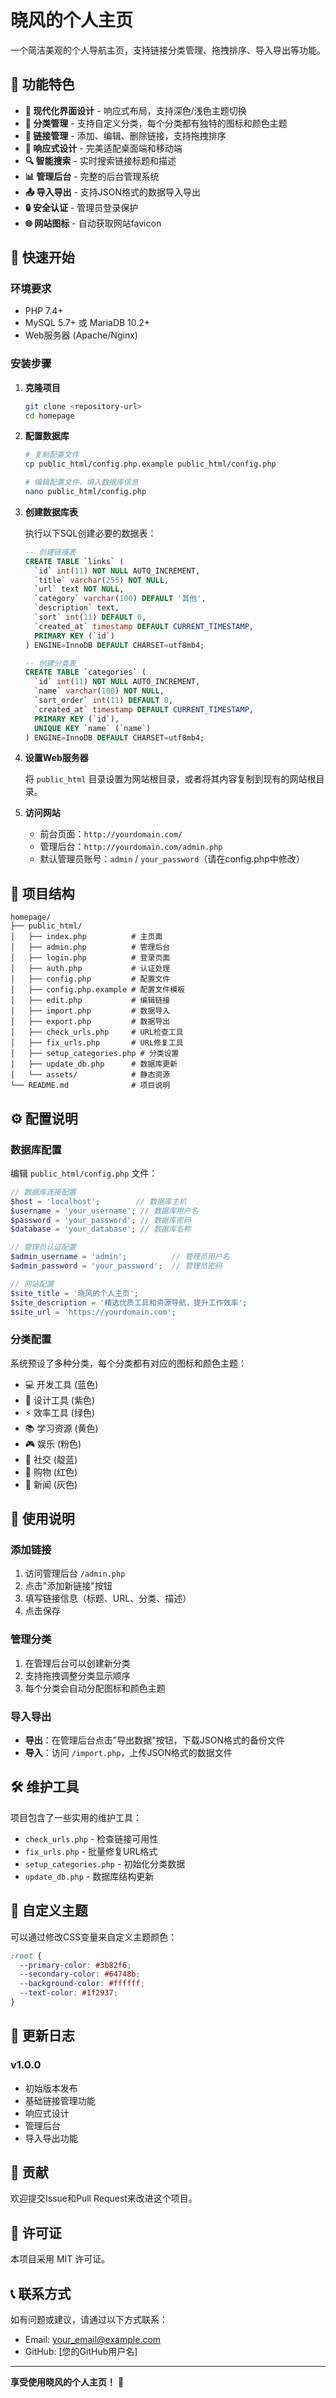 # 晓风的个人主页

一个简洁美观的个人导航主页，支持链接分类管理、拖拽排序、导入导出等功能。

## 🌟 功能特色

- **🎨 现代化界面设计** - 响应式布局，支持深色/浅色主题切换
- **📂 分类管理** - 支持自定义分类，每个分类都有独特的图标和颜色主题
- **🔧 链接管理** - 添加、编辑、删除链接，支持拖拽排序
- **📱 响应式设计** - 完美适配桌面端和移动端
- **🔍 智能搜索** - 实时搜索链接标题和描述
- **📊 管理后台** - 完整的后台管理系统
- **📤 导入导出** - 支持JSON格式的数据导入导出
- **🔒 安全认证** - 管理员登录保护
- **🌐 网站图标** - 自动获取网站favicon

## 🚀 快速开始

### 环境要求

- PHP 7.4+
- MySQL 5.7+ 或 MariaDB 10.2+
- Web服务器 (Apache/Nginx)

### 安装步骤

1. **克隆项目**
   ```bash
   git clone <repository-url>
   cd homepage
   ```

2. **配置数据库**
   ```bash
   # 复制配置文件
   cp public_html/config.php.example public_html/config.php
   
   # 编辑配置文件，填入数据库信息
   nano public_html/config.php
   ```

3. **创建数据库表**
   
   执行以下SQL创建必要的数据表：
   
   ```sql
   -- 创建链接表
   CREATE TABLE `links` (
     `id` int(11) NOT NULL AUTO_INCREMENT,
     `title` varchar(255) NOT NULL,
     `url` text NOT NULL,
     `category` varchar(100) DEFAULT '其他',
     `description` text,
     `sort` int(11) DEFAULT 0,
     `created_at` timestamp DEFAULT CURRENT_TIMESTAMP,
     PRIMARY KEY (`id`)
   ) ENGINE=InnoDB DEFAULT CHARSET=utf8mb4;
   
   -- 创建分类表
   CREATE TABLE `categories` (
     `id` int(11) NOT NULL AUTO_INCREMENT,
     `name` varchar(100) NOT NULL,
     `sort_order` int(11) DEFAULT 0,
     `created_at` timestamp DEFAULT CURRENT_TIMESTAMP,
     PRIMARY KEY (`id`),
     UNIQUE KEY `name` (`name`)
   ) ENGINE=InnoDB DEFAULT CHARSET=utf8mb4;
   ```

4. **设置Web服务器**
   
   将 `public_html` 目录设置为网站根目录，或者将其内容复制到现有的网站根目录。

5. **访问网站**
   
   - 前台页面：`http://yourdomain.com/`
   - 管理后台：`http://yourdomain.com/admin.php`
   - 默认管理员账号：`admin` / `your_password`（请在config.php中修改）

## 📁 项目结构

```
homepage/
├── public_html/
│   ├── index.php          # 主页面
│   ├── admin.php          # 管理后台
│   ├── login.php          # 登录页面
│   ├── auth.php           # 认证处理
│   ├── config.php         # 配置文件
│   ├── config.php.example # 配置文件模板
│   ├── edit.php           # 编辑链接
│   ├── import.php         # 数据导入
│   ├── export.php         # 数据导出
│   ├── check_urls.php     # URL检查工具
│   ├── fix_urls.php       # URL修复工具
│   ├── setup_categories.php # 分类设置
│   ├── update_db.php      # 数据库更新
│   └── assets/            # 静态资源
└── README.md              # 项目说明
```

## ⚙️ 配置说明

### 数据库配置

编辑 `public_html/config.php` 文件：

```php
// 数据库连接配置
$host = 'localhost';        // 数据库主机
$username = 'your_username'; // 数据库用户名
$password = 'your_password'; // 数据库密码
$database = 'your_database'; // 数据库名称

// 管理员认证配置
$admin_username = 'admin';          // 管理员用户名
$admin_password = 'your_password';  // 管理员密码

// 网站配置
$site_title = '晓风的个人主页';
$site_description = '精选优质工具和资源导航，提升工作效率';
$site_url = 'https://yourdomain.com';
```

### 分类配置

系统预设了多种分类，每个分类都有对应的图标和颜色主题：

- 💻 开发工具 (蓝色)
- 🎨 设计工具 (紫色)  
- ⚡ 效率工具 (绿色)
- 📚 学习资源 (黄色)
- 🎮 娱乐 (粉色)
- 💬 社交 (靛蓝)
- 🛒 购物 (红色)
- 📰 新闻 (灰色)

## 🔧 使用说明

### 添加链接

1. 访问管理后台 `/admin.php`
2. 点击"添加新链接"按钮
3. 填写链接信息（标题、URL、分类、描述）
4. 点击保存

### 管理分类

1. 在管理后台可以创建新分类
2. 支持拖拽调整分类显示顺序
3. 每个分类会自动分配图标和颜色主题

### 导入导出

- **导出**：在管理后台点击"导出数据"按钮，下载JSON格式的备份文件
- **导入**：访问 `/import.php`，上传JSON格式的数据文件

## 🛠️ 维护工具

项目包含了一些实用的维护工具：

- `check_urls.php` - 检查链接可用性
- `fix_urls.php` - 批量修复URL格式
- `setup_categories.php` - 初始化分类数据
- `update_db.php` - 数据库结构更新

## 🎨 自定义主题

可以通过修改CSS变量来自定义主题颜色：

```css
:root {
  --primary-color: #3b82f6;
  --secondary-color: #64748b;
  --background-color: #ffffff;
  --text-color: #1f2937;
}
```

## 📝 更新日志

### v1.0.0
- 初始版本发布
- 基础链接管理功能
- 响应式设计
- 管理后台
- 导入导出功能

## 🤝 贡献

欢迎提交Issue和Pull Request来改进这个项目。

## 📄 许可证

本项目采用 MIT 许可证。

## 📞 联系方式

如有问题或建议，请通过以下方式联系：

- Email: your_email@example.com
- GitHub: [您的GitHub用户名]

---

**享受使用晓风的个人主页！** 🎉
